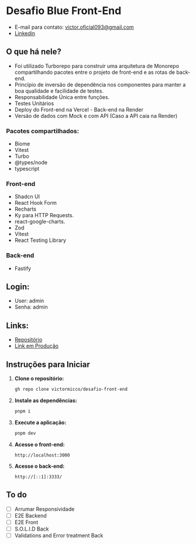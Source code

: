 # Desafio Blue Front-End
- E-mail para contato: victor.oficial093@gmail.com
- [Linkedin](https://www.linkedin.com/in/victormicco/)
## O que há nele?
- Foi utilizado Turborepo para construir uma arquitetura de Monorepo compartilhando pacotes entre o projeto de front-end e as rotas de back-end.
- Princípio de inversão de dependência nos componentes para manter a boa qualidade e facilidade de testes.
- Responsabilidade Única entre funções.
- Testes Unitários
- Deploy do Front-end na Vercel - Back-end na Render
- Versão de dados com Mock e com API (Caso a API caia na Render)

### Pacotes compartilhados:
- Biome
- Vitest
- Turbo
- @types/node
- typescript
  
### Front-end
- Shadcn UI
- React Hook Form
- Recharts
- Ky para HTTP Requests.
- react-google-charts.
- Zod
- Vitest
- React Testing Library
  
### Back-end
- Fastify
  
##  Login:
-  User: admin
-  Senha: admin

##  **Links:**  
-  [Repositório](https://github.com/victormicco/desafio-front-end)
-  [Link em Produção](https://desafio-front-end-phi.vercel.app/)


##  Instruções para Iniciar

1. **Clone o repositório:**
   ```bash
   gh repo clone victormicco/desafio-front-end
   ```

2. **Instale as dependências:**
   ```bash
   pnpm i
   ```

3. **Execute a aplicação:**
   ```bash
   pnpm dev
   ```

4. **Acesse o front-end:**
   ```
   http://localhost:3000
   ```

5. **Acesse o back-end:**
   ```
   http://[::1]:3333/
   ```

## To do
- [ ] Arrumar Responsividade
- [ ]  E2E Backend
- [ ]  E2E Front
- [ ]  S.O.L.I.D Back
- [ ]  Validations and Error treatment Back
